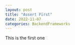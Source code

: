 ```yaml
---
layout: post
title: "Assert First"
date: 2022-11-07
categories: BackendFrameworks
---
```


This is the first one
